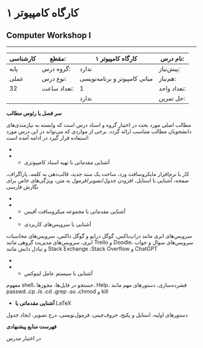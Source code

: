 # کارگاه کامپیوتر ۱
## Computer Workshop I
_______________________________________________________________________________
| کارشناسی | مقطع:       | کارگاه کامپیوتر ۱             | نام درس:    |
| -------- | ----------- | ----------------------------- | ----------- |
| پایه     | گروه درس:   | ندارد                         | پیش‌نیاز:   |
| عملی     | نوع درس:    | مبانی کامپیوتر و برنامه‌نویسی | هم‌نیاز:    |
| 32       | تعداد ساعت: | 1                             | تعداد واحد: |
|          |             |  ندارد                        | حل تمرین:   |

**سر فصل یا رئوس مطالب**

مطالب اصلی مورد بحث در اختیار گروه و استاد درس است که وابسته به نیازمندی‌های دانشجویان مطالب متناسب ارائه گردد. برخی از مواردی که می‌تواند در این درس مورد استفاده قرار گیرد در ادامه آمده است:

-

- - آشنایی مقدماتی با تهیه اسناد کامپیوتری

کار با نرم‌افزار مایکروسافت ورد، ساخت یک سند جدید، قالب‌دهی به کلمه، پاراگراف، صفحه، آشنایی با استایل، افزودن جدول/تصویر/فرمول به متن، ویژگی‌های خاص برای نگارش فارسی

-

- - آشنایی مقدماتی با مجموعه میکروسافت آفیس

- - آشنایی با سرویس‌های کاربردی

سرویس‌های ابری مانند دراپ‌باکس،‌ گوگل درایو و گوگل داکس، سرویس‌های محاسبات ابری، سرویس‌های مدیریت گروهی مانند Trello و Doodle، سرویس‌های سوال و جواب و تبادل دانش مانند Stack Exchange ،Stack Overflow و ChatGPT

-

- - آشنایی با سیستم عامل لینوکس

مفهوم shell، جستجو در فایل‌ها، مجوزها، Help، فشرده‌سازی، دستورهای مهم مانند passwd ،cp ،ls ،cd ،grep ،su ،chmod  و kill

- **آشنایی مقدماتی با** LaTeX

دستورهای اولیه، استایل و پکیج، حروف‌چینی، فرمول‌نویسی، درج تصویر، ایجاد جدول

**فهرست منابع پیشنهادی**

در اختیار مدرس
